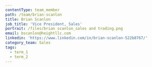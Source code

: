 ```yaml
---
contentType: team_member
path: /team/brian-scanlon
title: Brian Scanlon
job_title: 'Vice President, Sales'
portrait: /files/brian scanlon_sales and trading.png
email: bscanlon@heightllc.com
linkedin: 'https://www.linkedin.com/in/brian-scanlon-522b8767/'
category_team: Sales
tags:
  - term_1
  - term_2
---
```


